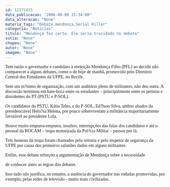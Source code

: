 ```yaml
---
id: 12371825
data_publicacao: "2006-08-09 15:34:00"
data_alteracao: "None"
materia_tags: "Debate,mendonça,Serial Killer"
categoria: "Notícias"
titulo: "Mendonça fez certo. Ele seria trucidado no debate"
sutia: "None"
chapeu: "None"
autor: "None"
imagem: "None"
---
```

<p><P><FONT face=Verdana>Tem razão o governador e candidato à reeleição Mendonça Filho (PFL) ao decidir não comparecer a alguns debates, como o de hoje de manhã, promovido pelo Diretório Central dos Estudantes da UFPE, no Recife.</FONT></P></p>
<p><P><FONT face=Verdana>Sem um m?nimo de organização, com um auditório pleno de militantes, não deu outra. A discussão terminou em bate-boca entre os estudantes – principalmente entre os petistas e dissidentes do PT (PSTU e P-SOL).</FONT></P></p>
<p><P><FONT face=Verdana>Os candidatos do PSTU, Kátia Teles, e do P-SOL, Ed?lson Silva, ambos aliados da presidenciável Helo?sa Helena, por pouco sobreviveram à militância majoritariamente favorável ao presidente Lula.</FONT></P></p>
<p><P><FONT face=Verdana>Houve muito empurra-empurra, insultos, interrupções das falas dos candidatos e até o pessoal da ROCAM – tropa motorizada da Pol?cia Militar – passou por lá. </FONT></P></p>
<p><P><FONT face=Verdana>Três homens da tropa foram chamados pela reitoria e pelo inspetor de segurança da UFPE por causa dos primeiros safanões dados em alguns militantes.</FONT></P></p>
<p><P><FONT face=Verdana>Enfim, esse debate reforçou a argumentação de Mendonça sobre a necessidade</p>
<p> de conhecer antes as regras dos debates.</FONT></P></p>
<p><P><FONT face=Verdana>Isso tudo não justifica, no entanto, a ausência do governador nas rodadas promovidas, por exemplo, pelas redes de televisão - muito mais civilizadas.</FONT></P> </p>

